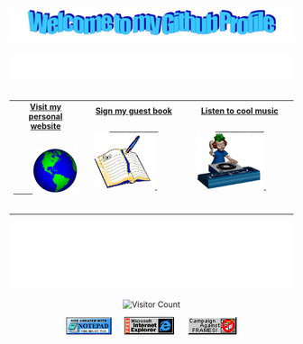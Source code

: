 <!-- "Hero" Header -->
<div align="center">
  <a href="#">
    <img src="https://github.com/swk23c8/swk23c8/blob/main/images/welcome.png?raw=true" style="max-width: 100%;" alt="Welcome to my Github Profile" />
  </a>
  <br />
  <br />
  <a href="#">
    <img height="50" alt="Hello World! I like Node.js" src="https://raw.githubusercontent.com/swk23c8/swk23c8/master/images/personal_note.svg" />
  </a>
  <br />
  <br />

</div>

<!-- Social -->
<table width="100%">
<tr>
<td align="center">
<a href="https://github.com/swk23c8">
<strong>Visit my personal website </strong>
<br />
<br />

<!-- Centering something has never been easy, has it? -->
<span>&nbsp;&nbsp;&nbsp;&nbsp;&nbsp;&nbsp;&nbsp;&nbsp;</span>
    <a href="#">
<img alt="Globe" height="80" src="https://github.com/swk23c8/swk23c8/blob/main/images/globe.gif?raw=true">
        </a>
</a>
<span>&nbsp;&nbsp;&nbsp;&nbsp;&nbsp;&nbsp;&nbsp;&nbsp;</span>
<span>&nbsp;&nbsp;&nbsp;&nbsp;&nbsp;&nbsp;&nbsp;&nbsp;</span>
</td>
<td align="center">
<a href="https://github.com/swk23c8/swk23c8/issues/new?template=Guestbook_entry.md">
<strong>Sign my guest book</strong>
<br />

<span>&nbsp;&nbsp;&nbsp;&nbsp;&nbsp;&nbsp;&nbsp;</span> 
<span>&nbsp;&nbsp;&nbsp;&nbsp;&nbsp;&nbsp;&nbsp;</span> 
<span>&nbsp;&nbsp;&nbsp;&nbsp;&nbsp;&nbsp;&nbsp;</span> 
<img height="100" alt="Book" src="https://raw.githubusercontent.com/swk23c8/swk23c8/main/images/book.gif"> 
</a>
<span>&nbsp;&nbsp;&nbsp;&nbsp;&nbsp;&nbsp;&nbsp;&nbsp;</span>
<span>&nbsp;&nbsp;&nbsp;&nbsp;&nbsp;&nbsp;&nbsp;&nbsp;</span>
<span>&nbsp;&nbsp;&nbsp;&nbsp;&nbsp;&nbsp;&nbsp;&nbsp;</span>
<span>&nbsp;&nbsp;&nbsp;&nbsp;&nbsp;&nbsp;&nbsp;&nbsp;</span>    
</td>

<td align="center">
<a href="https://www.youtube.com/watch?v=4IXOM4Q2Apc&ab_channel=OneRoomMedia">
<strong>Listen to cool music</strong>
<br />

<span>&nbsp;&nbsp;&nbsp;&nbsp;&nbsp;&nbsp;&nbsp;</span> 
<span>&nbsp;&nbsp;&nbsp;&nbsp;&nbsp;&nbsp;&nbsp;</span> 
<span>&nbsp;&nbsp;&nbsp;&nbsp;&nbsp;&nbsp;&nbsp;</span> 
<img height="100" alt="Music" src="images/music.gif"> 
</a>
<span>&nbsp;&nbsp;&nbsp;&nbsp;&nbsp;&nbsp;&nbsp;&nbsp;</span>
<span>&nbsp;&nbsp;&nbsp;&nbsp;&nbsp;&nbsp;&nbsp;&nbsp;</span>
<span>&nbsp;&nbsp;&nbsp;&nbsp;&nbsp;&nbsp;&nbsp;&nbsp;</span>
<span>&nbsp;&nbsp;&nbsp;&nbsp;&nbsp;&nbsp;&nbsp;&nbsp;</span>    
</td>
</tr>
</table>

<!-- Footer -->

<div align="center">

<img height="120" alt="Thanks for visiting me" width="100%" src="https://raw.githubusercontent.com/swk23c8/swk23c8/main/images/marquee.svg" />
<br />

![Visitor Count](https://profile-counter.glitch.me/swk23c8/count.svg)


<img src="https://raw.githubusercontent.com/swk23c8/swk23c8/main/images/notepad.gif" alt="Site created with Notepad" height="30" />
<!-- "margin-right: whatever;" -->
<span>&nbsp;&nbsp;&nbsp;&nbsp;</span>  
<img src="https://raw.githubusercontent.com/swk23c8/swk23c8/main/images/ie_logo.gif" alt="Microsoft Internet Explorer" />
<span>&nbsp;&nbsp;&nbsp;&nbsp;</span>  
<img src="https://raw.githubusercontent.com/swk23c8/swk23c8/main/images/noframes.gif" alt="Microsoft Internet Explorer" />

</div>
